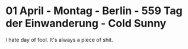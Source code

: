 # 01 April - Montag - Berlin - 559 Tag der Einwanderung - Cold Sunny

I hate day of fool. It's always a piece of shit.